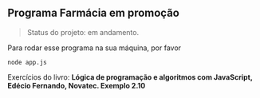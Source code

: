 ## Programa Farmácia em promoção ##
 > Status do projeto: em andamento. 
 
 Para rodar esse programa na sua máquina, por favor
 
 ``
 node app.js
 ``

Exercícios do livro: <strong>Lógica de programação e algoritmos com JavaScript,<strong> Edécio Fernando, Novatec. 
Exemplo 2.10
